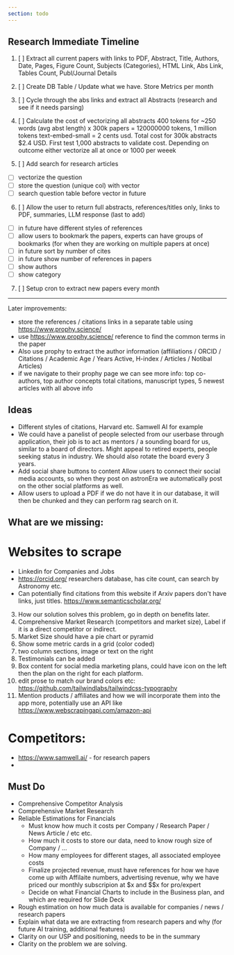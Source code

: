 ```yaml
---
section: todo
---
```


## Research Immediate Timeline

1. [ ] Extract all current papers with links to PDF, Abstract, Title, Authors, Date, Pages, Figure
       Count, Subjects (Categories), HTML Link, Abs Link, Tables Count, Publ/Journal Details

2. [ ] Create DB Table / Update what we have. Store Metrics per month

3. [ ] Cycle through the abs links and extract all Abstracts (research and see if it needs parsing)

4. [ ] Calculate the cost of vectorizing all abstracts 400 tokens for ~250 words (avg abst length) x
       300k papers = 120000000 tokens, 1 million tokens text-embed-small = 2 cents usd. Total cost
       for 300k abstracts $2.4 USD. First test 1,000 abstracts to validate cost. Depending on
       outcome either vectorize all at once or 1000 per weeek

5. [ ] Add search for research articles

- [ ] vectorize the question
- [ ] store the question (unique col) with vector
- [ ] search question table before vector in future

6.  [ ] Allow the user to return full abstracts, references/titles only, links to PDF, summaries,
        LLM response (last to add)

- [ ] in future have different styles of references
- [ ] allow users to bookmark the papers, experts can have groups of bookmarks (for when they are
      working on multiple papers at once)
- [ ] in future sort by number of cites
- [ ] in future show number of references in papers
- [ ] show authors
- [ ] show category

7. [ ] Setup cron to extract new papers every month

---

Later improvements:

- store the references / citations links in a separate table using https://www.prophy.science/
- use https://www.prophy.science/ reference to find the common terms in the paper
- Also use prophy to extract the author information (affiliations / ORCID / Citations / Academic Age
  / Years Active, H-index / Articles / Notibal Articles)
- if we navigate to their prophy page we can see more info: top co-authors, top author concepts
  total citations, manuscript types, 5 newest articles with all above info

## Ideas

- Different styles of citations, Harvard etc. Samwell AI for example
- We could have a panelist of people selected from our userbase through application, their job is to
  act as mentors / a sounding board for us, similar to a board of directors. Might appeal to retired
  experts, people seeking status in industry. We should also rotate the board every 3 years.
- Add social share buttons to content Allow users to connect their social media accounts, so when
  they post on astronEra we automatically post on the other social platforms as well.
- Allow users to upload a PDF if we do not have it in our database, it will then be chunked and they
  can perform rag search on it.

## What are we missing:

# Websites to scrape

- Linkedin for Companies and Jobs
- https://orcid.org/ researchers database, has cite count, can search by Astronomy etc.
- Can potentially find citations from this website if Arxiv papers don't have links, just titles.
  https://www.semanticscholar.org/

<!--
https://www.bplans.com/saas-business-plan/
https://www.saastock.com/wp-content/uploads/2020/02/SaaS-Marketing-eBook.pdf
 -->

3. How our solution solves this problem, go in depth on benefits later.
4. Comprehensive Market Research (competitors and market size), Label if it is a direct competitor
   or indirect.
5. Market Size should have a pie chart or pyramid
6. Show some metric cards in a grid (color coded)
7. two column sections, image or text on the right
8. Testimonials can be added
9. Box content for social media marketing plans, could have icon on the left then the plan on the
   right for each platform.
10. edit prose to match our brand colors etc: https://github.com/tailwindlabs/tailwindcss-typography
11. Mention products / affiliates and how we will incorporate them into the app more, potentially
    use an API like https://www.webscrapingapi.com/amazon-api

# Competitors:

- https://www.samwell.ai/ - for research papers
-

## Must Do

- Comprehensive Competitor Analysis
- Comprehensive Market Research
- Reliable Estimations for Financials
  - Must know how much it costs per Company / Research Paper / News Article / etc etc.
  - How much it costs to store our data, need to know rough size of Company / ...
  - How many employees for different stages, all associated employee costs
  - Finalize projected revenue, must have references for how we have come up with Affilaite numbers,
    advertising revenue, why we have priced our monthly subscripion at $x and $$x for pro/expert
  - Decide on what Financial Charts to include in the Business plan, and which are required for
    Slide Deck
- Rough estimation on how much data is available for companies / news / research papers
- Explain what data we are extracting from research papers and why (for future AI training,
  additional features)
- Clarity on our USP and positioning, needs to be in the summary
- Clarity on the problem we are solving.
